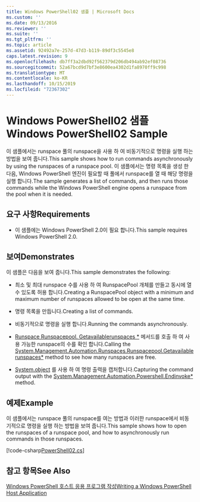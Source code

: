 ```yaml
---
title: Windows PowerShell02 샘플 | Microsoft Docs
ms.custom: ''
ms.date: 09/13/2016
ms.reviewer: ''
ms.suite: ''
ms.tgt_pltfrm: ''
ms.topic: article
ms.assetid: 92492a7e-257d-47d3-b119-89df3c5545e8
caps.latest.revision: 9
ms.openlocfilehash: db7ff3a2dbd92f562379d206db494ab92ef08736
ms.sourcegitcommit: 52a67bcd9d7bf3e8600ea4302d1fa8970ff9c998
ms.translationtype: MT
ms.contentlocale: ko-KR
ms.lasthandoff: 10/15/2019
ms.locfileid: "72367302"
---
```

# <a name="windows-powershell02-sample"></a><span data-ttu-id="4b718-102">Windows PowerShell02 샘플</span><span class="sxs-lookup"><span data-stu-id="4b718-102">Windows PowerShell02 Sample</span></span>

<span data-ttu-id="4b718-103">이 샘플에서는 runspace 풀의 runspace을 사용 하 여 비동기적으로 명령을 실행 하는 방법을 보여 줍니다.</span><span class="sxs-lookup"><span data-stu-id="4b718-103">This sample shows how to run commands asynchronously by using the runspaces of a runspace pool.</span></span> <span data-ttu-id="4b718-104">이 샘플에서는 명령 목록을 생성 한 다음, Windows PowerShell 엔진이 필요할 때 풀에서 runspace를 열 때 해당 명령을 실행 합니다.</span><span class="sxs-lookup"><span data-stu-id="4b718-104">The sample generates a list of commands, and then runs those commands while the Windows PowerShell engine opens a runspace from the pool when it is needed.</span></span>

## <a name="requirements"></a><span data-ttu-id="4b718-105">요구 사항</span><span class="sxs-lookup"><span data-stu-id="4b718-105">Requirements</span></span>

- <span data-ttu-id="4b718-106">이 샘플에는 Windows PowerShell 2.0이 필요 합니다.</span><span class="sxs-lookup"><span data-stu-id="4b718-106">This sample requires Windows PowerShell 2.0.</span></span>

## <a name="demonstrates"></a><span data-ttu-id="4b718-107">보여</span><span class="sxs-lookup"><span data-stu-id="4b718-107">Demonstrates</span></span>

<span data-ttu-id="4b718-108">이 샘플은 다음을 보여 줍니다.</span><span class="sxs-lookup"><span data-stu-id="4b718-108">This sample demonstrates the following:</span></span>

- <span data-ttu-id="4b718-109">최소 및 최대 runspace 수를 사용 하 여 RunspacePool 개체를 만들고 동시에 열 수 있도록 허용 합니다.</span><span class="sxs-lookup"><span data-stu-id="4b718-109">Creating a RunspacePool object with a minimum and maximum number of runspaces allowed to be open at the same time.</span></span>

- <span data-ttu-id="4b718-110">명령 목록을 만듭니다.</span><span class="sxs-lookup"><span data-stu-id="4b718-110">Creating a list of commands.</span></span>

- <span data-ttu-id="4b718-111">비동기적으로 명령을 실행 합니다.</span><span class="sxs-lookup"><span data-stu-id="4b718-111">Running the commands asynchronously.</span></span>

- <span data-ttu-id="4b718-112">[Runspace Runspacepool. Getavailablerunspaces \*](/dotnet/api/System.Management.Automation.Runspaces.RunspacePool.GetAvailableRunspaces) 메서드를 호출 하 여 사용 가능한 runspace의 수를 확인 합니다.</span><span class="sxs-lookup"><span data-stu-id="4b718-112">Calling the [System.Management.Automation.Runspaces.Runspacepool.Getavailablerunspaces\*](/dotnet/api/System.Management.Automation.Runspaces.RunspacePool.GetAvailableRunspaces) method to see how many runspaces are free.</span></span>

- <span data-ttu-id="4b718-113">[System.object](/dotnet/api/System.Management.Automation.PowerShell.EndInvoke) 를 사용 하 여 명령 출력을 캡처합니다.</span><span class="sxs-lookup"><span data-stu-id="4b718-113">Capturing the command output with the [System.Management.Automation.Powershell.Endinvoke\*](/dotnet/api/System.Management.Automation.PowerShell.EndInvoke) method.</span></span>

## <a name="example"></a><span data-ttu-id="4b718-114">예제</span><span class="sxs-lookup"><span data-stu-id="4b718-114">Example</span></span>

<span data-ttu-id="4b718-115">이 샘플에서는 runspace 풀의 runspace를 여는 방법과 이러한 runspace에서 비동기적으로 명령을 실행 하는 방법을 보여 줍니다.</span><span class="sxs-lookup"><span data-stu-id="4b718-115">This sample shows how to open the runspaces of a runspace pool, and how to asynchronously run commands in those runspaces.</span></span>

[!code-csharp[PowerShell02.cs](../../../../powershell-sdk-samples/SDK-2.0/csharp/PowerShell02/PowerShell02.cs#L11-L96 "PowerShell02.cs")]

## <a name="see-also"></a><span data-ttu-id="4b718-116">참고 항목</span><span class="sxs-lookup"><span data-stu-id="4b718-116">See Also</span></span>

[<span data-ttu-id="4b718-117">Windows PowerShell 호스트 응용 프로그램 작성</span><span class="sxs-lookup"><span data-stu-id="4b718-117">Writing a Windows PowerShell Host Application</span></span>](./writing-a-windows-powershell-host-application.md)
